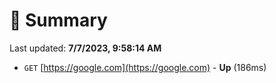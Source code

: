 # 📖 Summary
Last updated: **7/7/2023, 9:58:14 AM**

- `GET` [https://google.com](https://google.com) - **Up** (186ms)

